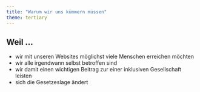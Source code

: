 ```yaml
---
title: "Warum wir uns kümmern müssen"
theme: tertiary
---
```

## Weil …

- wir mit unseren Websites möglichst viele Menschen erreichen möchten
- wir alle irgendwann selbst betroffen sind
- wir damit einen wichtigen Beitrag zur einer inklusiven Gesellschaft leisten
- sich die Gesetzeslage ändert
